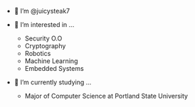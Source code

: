 - 👋 I’m @juicysteak7
- 👀 I’m interested in ...

  - Security O.O
  - Cryptography
  - Robotics
  - Machine Learning
  - Embedded Systems

- 🌱 I’m currently studying ...

  - Major of Computer Science at Portland State University

<!---
juicysteak7/juicysteak7 is a ✨ special ✨ repository because its `README.md` (this file) appears on your GitHub profile.
You can click the Preview link to take a look at your changes.
--->
